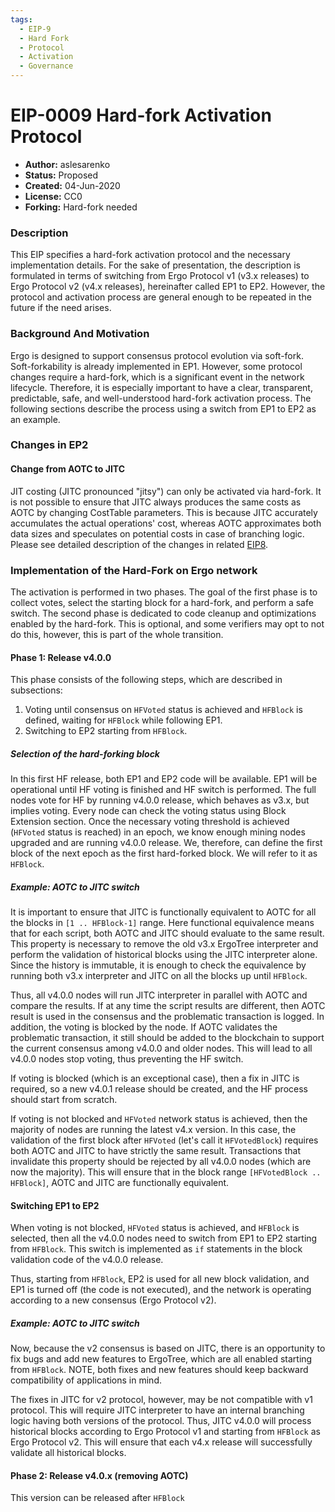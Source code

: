 ```yaml
---
tags:
  - EIP-9
  - Hard Fork
  - Protocol
  - Activation
  - Governance
---
```


# EIP-0009 Hard-fork Activation Protocol

- **Author:** aslesarenko
- **Status:** Proposed
- **Created:** 04-Jun-2020
- **License:** CC0
- **Forking:** Hard-fork needed

### Description

This EIP specifies a hard-fork activation protocol and the necessary implementation details. For the sake of presentation, the description is formulated in terms of switching from Ergo Protocol v1 (v3.x releases) to Ergo Protocol v2 (v4.x releases), hereinafter called EP1 to EP2. However, the protocol and activation process are general enough to be repeated in the future if the need arises.

### Background And Motivation

Ergo is designed to support consensus protocol evolution via soft-fork. Soft-forkability is already implemented in EP1. However, some protocol changes require a hard-fork, which is a significant event in the network lifecycle. Therefore, it is especially important to have a clear, transparent, predictable, safe, and well-understood hard-fork activation process. The following sections describe the process using a switch from EP1 to EP2 as an example.

### Changes in EP2

#### Change from AOTC to JITC

JIT costing (JITC pronounced "jitsy") can only be activated via hard-fork. It is not possible to ensure that JITC always produces the same costs as AOTC by changing CostTable parameters. This is because JITC accurately accumulates the actual operations' cost, whereas AOTC approximates both data sizes and speculates on potential costs in case of branching logic. Please see detailed description of the changes in related [EIP8](https://github.com/ergoplatform/eips/pull/11).

### Implementation of the Hard-Fork on Ergo network

The activation is performed in two phases. The goal of the first phase is to collect votes, select the starting block for a hard-fork, and perform a safe switch. The second phase is dedicated to code cleanup and optimizations enabled by the hard-fork. This is optional, and some verifiers may opt to not do this, however, this is part of the whole transition.

#### Phase 1: Release v4.0.0

This phase consists of the following steps, which are described in subsections:

1. Voting until consensus on `HFVoted` status is achieved and `HFBlock` is defined, waiting for `HFBlock` while following EP1.
2. Switching to EP2 starting from `HFBlock`.

##### Selection of the hard-forking block

In this first HF release, both EP1 and EP2 code will be available. EP1 will be operational until HF voting is finished and HF switch is performed. The full nodes vote for HF by running v4.0.0 release, which behaves as v3.x, but implies voting. Every node can check the voting status using Block Extension section. Once the necessary voting threshold is achieved (`HFVoted` status is reached) in an epoch, we know enough mining nodes upgraded and are running v4.0.0 release. We, therefore, can define the first block of the next epoch as the first hard-forked block. We will refer to it as `HFBlock`.

##### Example: AOTC to JITC switch

It is important to ensure that JITC is functionally equivalent to AOTC for all the blocks in `[1 .. HFBlock-1]` range. Here functional equivalence means that for each script, both AOTC and JITC should evaluate to the same result. This property is necessary to remove the old v3.x ErgoTree interpreter and perform the validation of historical blocks using the JITC interpreter alone. Since the history is immutable, it is enough to check the equivalence by running both v3.x interpreter and JITC on all the blocks up until `HFBlock`.

Thus, all v4.0.0 nodes will run JITC interpreter in parallel with AOTC and compare the results. If at any time the script results are different, then AOTC result is used in the consensus and the problematic transaction is logged. In addition, the voting is blocked by the node. If AOTC validates the problematic transaction, it still should be added to the blockchain to support the current consensus among v4.0.0 and older nodes. This will lead to all v4.0.0 nodes stop voting, thus preventing the HF switch.

If voting is blocked (which is an exceptional case), then a fix in JITC is required, so a new v4.0.1 release should be created, and the HF process should start from scratch.

If voting is not blocked and `HFVoted` network status is achieved, then the majority of nodes are running the latest v4.x version. In this case, the validation of the first block after `HFVoted` (let's call it `HFVotedBlock`) requires both AOTC and JITC to have strictly the same result. Transactions that invalidate this property should be rejected by all v4.0.0 nodes (which are now the majority). This will ensure that in the block range `[HFVotedBlock .. HFBlock]`, AOTC and JITC are functionally equivalent.

#### Switching EP1 to EP2

When voting is not blocked, `HFVoted` status is achieved, and `HFBlock` is selected, then all the v4.0.0 nodes need to switch from EP1 to EP2 starting from `HFBlock`. This switch is implemented as `if` statements in the block validation code of the v4.0.0 release.

Thus, starting from `HFBlock`, EP2 is used for all new block validation, and EP1 is turned off (the code is not executed), and the network is operating according to a new consensus (Ergo Protocol v2).

##### Example: AOTC to JITC switch

Now, because the v2 consensus is based on JITC, there is an opportunity to fix bugs and add new features to ErgoTree, which are all enabled starting from `HFBlock`. NOTE, both fixes and new features should keep backward compatibility of applications in mind.

The fixes in JITC for v2 protocol, however, may be not compatible with v1 protocol. This will require JITC interpreter to have an internal branching logic having both versions of the protocol. Thus, JITC v4.0.0 will process historical blocks according to Ergo Protocol v1 and starting from `HFBlock` as Ergo Protocol v2. This will ensure that each v4.x release will successfully validate all historical blocks.

#### Phase 2: Release v4.0.x (removing AOTC)

This version can be released after `HFBlock`
